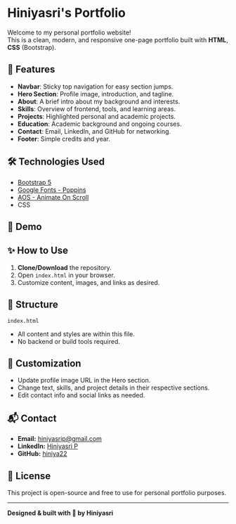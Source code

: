 # Hiniyasri's Portfolio

Welcome to my personal portfolio website!  
This is a clean, modern, and responsive one-page portfolio built with **HTML**, **CSS** (Bootstrap).

## 🚀 Features

- **Navbar**: Sticky top navigation for easy section jumps.
- **Hero Section**: Profile image, introduction, and tagline.
- **About**: A brief intro about my background and interests.
- **Skills**: Overview of frontend, tools, and learning areas.
- **Projects**: Highlighted personal and academic projects.
- **Education**: Academic background and ongoing courses.
- **Contact**: Email, LinkedIn, and GitHub for networking.
- **Footer**: Simple credits and year.

## 🛠️ Technologies Used

- [Bootstrap 5](https://getbootstrap.com/)
- [Google Fonts - Poppins](https://fonts.google.com/specimen/Poppins)
- [AOS - Animate On Scroll](https://michalsnik.github.io/aos/)
-  CSS

## 📸 Demo



## ✨ How to Use

1. **Clone/Download** the repository.
2. Open `index.html` in your browser.
3. Customize content, images, and links as desired.

## 📄 Structure

```
index.html
```
- All content and styles are within this file.
- No backend or build tools required.

## 🧩 Customization

- Update profile image URL in the Hero section.
- Change text, skills, and project details in their respective sections.
- Edit contact info and social links as needed.

## 📬 Contact

- **Email:** [hiniyasrip@gmail.com](mailto:hiniyasrip@gmail.com)
- **LinkedIn:** [Hiniyasri P](https://www.linkedin.com/in/hiniyasri-p-4b1b27365?utm_source=share&utm_campaign=share_via&utm_content=profile&utm_medium=android_app)
- **GitHub:** [hiniya22](https://github.com/hiniya22)

## 📄 License

This project is open-source and free to use for personal portfolio purposes.

---

**Designed & built with 💙 by Hiniyasri**
